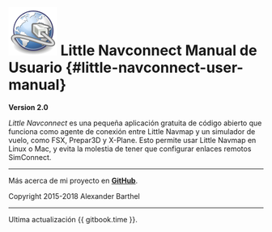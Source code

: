 # ![Little Navconnect](../images/navconnect.svg "Little Navconnect") Little Navconnect Manual de Usuario {#little-navconnect-user-manual}

**Version 2.0**

_Little Navconnect_  es una pequeña aplicación gratuita de código abierto que funciona como agente de conexión entre Little Navmap y un simulador de vuelo, como FSX, Prepar3D y X-Plane. Esto permite usar Little Navmap en Linux o Mac, y evita la molestia de tener que configurar enlaces remotos SimConnect.

---

Más acerca de mi proyecto en [**GitHub**](https://albar965.github.io).

Copyright 2015-2018 Alexander Barthel

---

Ultima actualización {{ gitbook.time }}.
